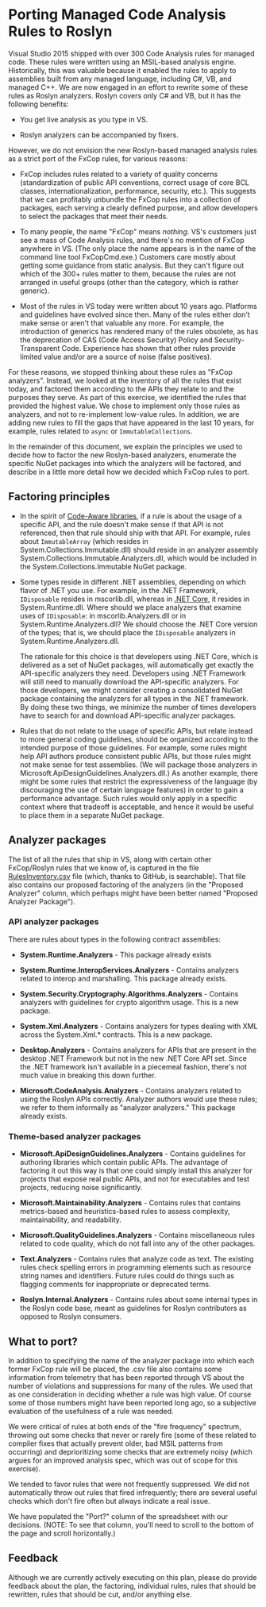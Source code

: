 # Porting Managed Code Analysis Rules to Roslyn

Visual Studio 2015 shipped with over 300 Code Analysis rules for managed code. These rules were written using an MSIL-based analysis engine. Historically, this was valuable because it enabled the rules to apply to assemblies built from any managed language, including C#, VB, and managed C++. We are now engaged in an effort to rewrite some of these rules as Roslyn analyzers. Roslyn covers only C# and VB, but it has the following benefits:

* You get live analysis as you type in VS.

* Roslyn analyzers can be accompanied by fixers.

However, we do not envision the new Roslyn-based managed analysis rules as a strict port of the FxCop rules, for various reasons:

* FxCop includes rules related to a variety of quality concerns (standardization of public API conventions, correct usage of core BCL classes, internationalization, performance, security, etc.). This suggests that we can profitably unbundle the FxCop rules into a collection of packages, each serving a clearly defined purpose, and allow developers to select the packages that meet their needs.

* To many people, the name "FxCop" means _nothing_. VS's customers just see a mass of Code Analysis rules, and there's no mention of FxCop anywhere in VS. (The only place the name appears is in the name of the command line tool FxCopCmd.exe.) Customers care mostly about getting some guidance from static analysis. But they can't figure out which of the 300+ rules matter to them, because the rules are not arranged in useful groups (other than the category, which is rather generic).
 
* Most of the rules in VS today were written about 10 years ago. Platforms and guidelines have evolved since then. Many of the rules either don't make sense or aren't that valuable any more. For example, the introduction of generics has rendered many of the rules obsolete, as has the deprecation of CAS (Code Access Security) Policy and Security-Transparent Code. Experience has shown that other rules provide limited value and/or are a source of noise (false positives). 

For these reasons, we stopped thinking about these rules as "FxCop analyzers". Instead, we looked at the inventory of all the rules that exist today, and factored them according to the APIs they relate to and the purposes they serve. As part of this exercise, we identified the rules that provided the highest value. We chose to implement only those rules as analyzers, and not to re-implement low-value rules. In addition, we are adding new rules to fill the gaps that have appeared in the last 10 years, for example, rules related to `async` or `ImmutableCollections`.

In the remainder of this document, we explain the principles we used to decide how to factor the new Roslyn-based analyzers, enumerate the specific NuGet packages into which the analyzers will be factored, and describe in a little more detail how we decided which FxCop rules to port.

## Factoring principles

* In the spirit of [Code-Aware libraries](https://channel9.msdn.com/Events/Build/2015/3-725), if a rule is about the usage of a specific API, and the rule doesn't make sense if that API is not referenced, then that rule should ship with that API. For example, rules about `ImmutableArray` (which resides in System.Collections.Immutable.dll) should reside in an analyzer assembly System.Collections.Immutable.Analyzers.dll, which would be included in the System.Collections.Immutable NuGet package.

* Some types reside in different .NET assemblies, depending on which flavor of .NET you use. For example, in the .NET Framework, `IDisposable` resides in mscorlib.dll, whereas in [.NET Core](http://blogs.msdn.com/b/dotnet/archive/2014/11/12/net-core-is-open-source.aspx),    it resides in System.Runtime.dll. Where should we place analyzers that examine uses of `IDisposable`: in mscorlib.Analyzers.dll or in System.Runtime.Analyzers.dll? We should choose the .NET Core version of the types; that is, we should place the `IDisposable` analyzers in System.Runtime.Analyzers.dll.

    The rationale for this choice is that developers using .NET Core, which is delivered as a set of NuGet packages, will automatically get exactly the API-specific analyzers they need. Developers using .NET Framework will still need to manually download the API-specific analyzers. For those developers, we might consider creating a consolidated NuGet package containing the analyzers for all types in the .NET framework. By doing these two things, we minimize the number of times developers have to search for and download API-specific analyzer packages. 

* Rules that do not relate to the usage of specific APIs, but relate instead to more general coding guidelines, should be organized according to the intended purpose of those guidelines. For example, some rules might help API authors produce consistent public APIs, but those rules might not make sense for test assemblies. (We will package those analyzers in Microsoft.ApiDesignGuidelines.Analyzers.dll.) As another example, there might be some rules that restrict the expressiveness of the language (by discouraging the use of certain language features) in order to gain a performance advantage. Such rules would only apply in a specific context where that tradeoff is acceptable, and hence it would be useful to place them in a separate NuGet package.

## Analyzer packages

The list of all the rules that ship in VS, along with certain other FxCop/Roslyn rules that we know of, is captured in the file [RulesInventory.csv](https://github.com/dotnet/roslyn-analyzers/blob/master/docs/FxCopPort/RulesInventory.csv) file (which, thanks to GitHub, is searchable). That file also contains our proposed factoring of the analyzers (in the "Proposed Analyzer" column, which perhaps might have been better named "Proposed Analyzer Package").

### API analyzer packages

There are rules about types in the following contract assemblies:

* **System.Runtime.Analyzers** - This package already exists

* **System.Runtime.InteropServices.Analyzers** - Contains analyzers related to interop and marshalling. This package already exists.

* **System.Security.Cryptography.Algorithms.Analyzers** - Contains analyzers with guidelines for crypto algorithm usage. This is a new package.
 
* **System.Xml.Analyzers** - Contains analyzers for types dealing with XML across  the System.Xml.* contracts. This is a new package.

* **Desktop.Analyzers** - Contains analyzers for APIs that are present in the desktop .NET Framework but not in the new .NET Core API set. Since the .NET framework isn't available in a piecemeal fashion, there's not much value in breaking this down further.

* **Microsoft.CodeAnalysis.Analyzers** - Contains analyzers related to using the Roslyn APIs correctly. Analyzer authors would use these rules; we refer to them informally as "analyzer analyzers." This package already exists.

### Theme-based analyzer packages

* **Microsoft.ApiDesignGuidelines.Analyzers** - Contains guidelines for authoring libraries which contain public APIs. The advantage of factoring it out this way is that one could simply install this analyzer for projects that expose real public APIs, and not for executables and test projects, reducing noise significantly.

* **Microsoft.Maintainability.Analyzers** - Contains rules that contains metrics-based and heuristics-based rules to assess complexity, maintainability, and readability.

* **Microsoft.QualityGuidelines.Analyzers** - Contains miscellaneous rules related to code quality, which do not fall into any of the other packages.
 
* **Text.Analyzers** - Contains rules that analyze code as text. The existing rules check spelling errors in programming elements such as resource string names and identifiers. Future rules could do things such as flagging comments for inappropriate or deprecated terms.

* **Roslyn.Internal.Analyzers** - Contains rules about some internal types in the Roslyn code base, meant as guidelines for Roslyn contributors as opposed to Roslyn consumers.

## What to port?

In addition to specifying the name of the analyzer package into which each former FxCop rule will be placed, the .csv file also contains some information from telemetry that has been reported through VS about the number of violations and suppressions for many of the rules. We used that as one consideration in deciding whether a rule was high value. Of course some of those numbers might have been reported long ago, so a subjective evaluation of the usefulness of a rule was needed.

We were critical of rules at both ends of the "fire frequency" spectrum, throwing out some checks that never or rarely fire (some of these related to compiler fixes that actually prevent older, bad MSIL patterns from occurring) and deprioritizing some checks that are extremely noisy (which argues for an improved analysis spec, which was out of scope for this exercise).

We tended to favor rules that were not frequently suppressed. We did not automatically throw out rules that fired infrequently; there are several useful checks which don't fire often but always indicate a real issue.

We have populated the "Port?" column of the spreadsheet with our decisions. (NOTE: To see that column, you'll need to scroll to the bottom of the page and scroll horizontally.)

## Feedback

Although we are currently actively executing on this plan, please do provide feedback about the plan, the factoring, individual rules, rules that should be rewritten, rules that should be cut, and/or anything else. 
